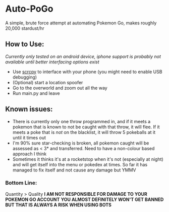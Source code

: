 # Auto-PoGo
A simple, brute force attempt at automating Pokemon Go, makes roughly 20,000 stardust/hr
## How to Use:
*Currently only tested on an android device, iphone support is probably not available until better interfacing options exist*
 - Use [scrcpy](https://github.com/Genymobile/scrcpy)  to interface with your phone (you might need to enable USB debugging)
 - (Optional) start a location spoofer
 - Go to the overworld and zoom out all the way
 - Run main.py and leave
## Known issues:
 - There is currently only one throw programmed in, and if it meets a pokemon that is known to not be caught with that throw, it will flee. If it meets a poke that is *not* on the blacklist, it will throw 5 pokeballs at it until it times out
 - I'm 90% sure star-checking is broken, all pokemon caught will be assessed as < 3* and transferred. Need to have a non-colour based approach I think
 - Sometimes it thinks it's at a rocketstop when it's not (especially at night) and will get itself into the menu or pokedex at times. So far it has managed to fix itself and not cause any damage but YMMV
### Bottom Line:
Quantity > Quality
**I AM NOT RESPONSIBLE FOR DAMAGE TO YOUR POKEMON GO ACCOUNT**
**YOU ALMOST DEFINITELY WON'T GET BANNED BUT THAT IS ALWAYS A RISK WHEN USING BOTS**

